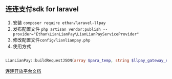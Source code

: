 ## 连连支付sdk for laravel

1. 安装
``composer require ethan/laravel-llpay``
2. 发布配置文件
``php artisan vendor:publish --provider="Ethan\LianLianPay\LianLianPayServiceProvider"``
3. 修改配置文件``config/lianlianpay.php ``
4. 使用方式
```php

LianLianPay::buildRequestJSON(array $para_temp, string $llpay_gateway_new);
```

[连连开放平台文档](https://open.lianlianpay.com/apis/get-started.html)
